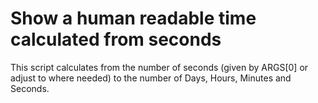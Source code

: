 # Show a human readable time calculated from seconds

This script calculates from the number of seconds (given by ARGS[0] or adjust to where needed) to the number of Days, Hours, Minutes and Seconds.
